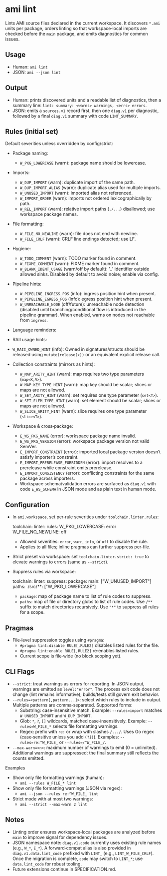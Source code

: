# ami lint

Lints AMI source files declared in the current workspace. It discovers `*.ami` units per package, orders linting so that workspace‑local imports are checked before the `main` package, and emits diagnostics for common issues.

## Usage

- Human: `ami lint`
- JSON: `ami --json lint`

## Output

- Human: prints discovered units and a readable list of diagnostics, then a summary line: `lint: summary: <warns> warnings, <errs> errors`.
- JSON: emits a `sources.v1` record first, then one `diag.v1` per diagnostic, followed by a final `diag.v1` summary with code `LINT_SUMMARY`.

## Rules (initial set)

Default severities unless overridden by config/strict:

- Package naming:
  - `W_PKG_LOWERCASE` (warn): package name should be lowercase.

- Imports:
  - `W_DUP_IMPORT` (warn): duplicate import of the same path.
  - `W_DUP_IMPORT_ALIAS` (warn): duplicate alias used for multiple imports.
  - `W_UNUSED_IMPORT` (warn): imported alias not referenced.
  - `W_IMPORT_ORDER` (warn): imports not ordered lexicographically by path.
  - `W_REL_IMPORT` (warn): relative import paths (`./...`) disallowed; use workspace package names.

- File formatting:
  - `W_FILE_NO_NEWLINE` (warn): file does not end with newline.
  - `W_FILE_CRLF` (warn): CRLF line endings detected; use LF.

- Hygiene:
  - `W_TODO_COMMENT` (warn): TODO marker found in comment.
  - `W_FIXME_COMMENT` (warn): FIXME marker found in comment.
  - `W_BLANK_IDENT_USAGE` (warn/off by default): '_' identifier outside allowed sinks. Disabled by default to avoid noise; enable via config.

- Pipeline hints:
  - `W_PIPELINE_INGRESS_POS` (info): ingress position hint when present.
  - `W_PIPELINE_EGRESS_POS` (info): egress position hint when present.
  - `W_UNREACHABLE_NODE` (off/future): unreachable node detection (disabled until branching/conditional flow is introduced in the pipeline grammar). When enabled, warns on nodes not reachable from `ingress`.

 - Language reminders:

 - RAII usage hints:
  - `W_RAII_OWNED_HINT` (info): Owned<T> in signatures/structs should be released using `mutate(release(x))` or an equivalent explicit release call.

- Collection constraints (mirrors as hints):
  - `W_MAP_ARITY_HINT` (warn): map requires two type parameters (`map<K,V>`).
  - `W_MAP_KEY_TYPE_HINT` (warn): map key should be scalar; slices or maps are not allowed.
  - `W_SET_ARITY_HINT` (warn): set requires one type parameter (`set<T>`).
  - `W_SET_ELEM_TYPE_HINT` (warn): set element should be scalar; slices or maps are not allowed.
  - `W_SLICE_ARITY_HINT` (warn): slice requires one type parameter (`slice<T>`).

- Workspace & cross‑package:
  - `E_WS_PKG_NAME` (error): workspace package name invalid.
  - `E_WS_PKG_VERSION` (error): workspace package version not valid SemVer.
  - `E_IMPORT_CONSTRAINT` (error): imported local package version doesn’t satisfy importer’s constraint.
  - `E_IMPORT_PRERELEASE_FORBIDDEN` (error): import resolves to a prerelease while constraint omits prerelease.
  - `E_IMPORT_CONSISTENCY` (error): conflicting constraints for the same package across importers.
  - Workspace schema/validation errors are surfaced as `diag.v1` with code `E_WS_SCHEMA` in JSON mode and as plain text in human mode.

## Configuration

- In `ami.workspace`, set per‑rule severities under `toolchain.linter.rules`:

  toolchain:
    linter:
      rules:
        W_PKG_LOWERCASE: error
        W_FILE_NO_NEWLINE: off

  - Allowed severities: `error`, `warn`, `info`, or `off` to disable the rule.
  - Applies to all files; inline pragmas can further suppress per‑file.

- Strict preset via workspace: set `toolchain.linter.strict: true` to elevate warnings to errors (same as `--strict`).

- Suppress rules via workspace:

  toolchain:
    linter:
      suppress:
        package:
          main: ["W_UNUSED_IMPORT"]
        paths:
          ./src/**: ["W_PKG_LOWERCASE"]

  - `package`: map of package name to list of rule codes to suppress.
  - `paths`: map of file or directory globs to list of rule codes. Use `/**` suffix to match directories recursively. Use `"*"` to suppress all rules for a scope.

## Pragmas

- File‑level suppression toggles using `#pragma`:
  - `#pragma lint:disable RULE[,RULE2]` disables listed rules for the file.
  - `#pragma lint:enable RULE[,RULE2]` re‑enables listed rules.
  - Current scope is file‑wide (no block scoping yet).

## CLI Flags

- `--strict`: treat warnings as errors for reporting. In JSON output, warnings are emitted as `level:"error"`. The process exit code does not change (lint remains informative); builds/tests still govern exit behavior.
- `--rules=<pattern[,pattern...]>`: select which rules to include in output. Multiple patterns are comma‑separated. Supported forms:
  - Substring: case‑insensitive match. Example: `--rules=import` matches `W_UNUSED_IMPORT` and `W_DUP_IMPORT`.
  - Glob: `*`, `?`, `[]` wildcards, matched case‑insensitively. Example: `--rules=W_FILE_*` selects file formatting warnings.
  - Regex: prefix with `re:` or wrap with slashes `/.../`. Uses Go regex (case‑sensitive unless you add `(?i)`). Examples: `--rules=re:^W_FILE_` or `--rules=/^W_FILE_/`.
- `--max-warn=<n>`: maximum number of warnings to emit (0 = unlimited). Additional warnings are suppressed; the final summary still reflects the counts emitted.

Examples

- Show only file formatting warnings (human):
  - `ami --rules W_FILE_* lint`
- Show only file formatting warnings (JSON via regex):
  - `ami --json --rules re:^W_FILE_ lint`
- Strict mode with at most two warnings:
  - `ami --strict --max-warn 2 lint`

## Notes

- Linting order ensures workspace‑local packages are analyzed before `main` to improve signal for dependency issues.
- JSON namespace note: `diag.v1.code` currently uses existing rule names (e.g., `W_*`, `E_*`). A forward‑compat alias is also provided in `diag.v1.data.lint_code` prefixed with `LINT_` (e.g., `LINT_W_FILE_CRLF`). Once the migration is complete, `code` may switch to `LINT_*`; use `data.lint_code` for robust tooling.
- Future extensions continue in SPECIFICATION.md.
